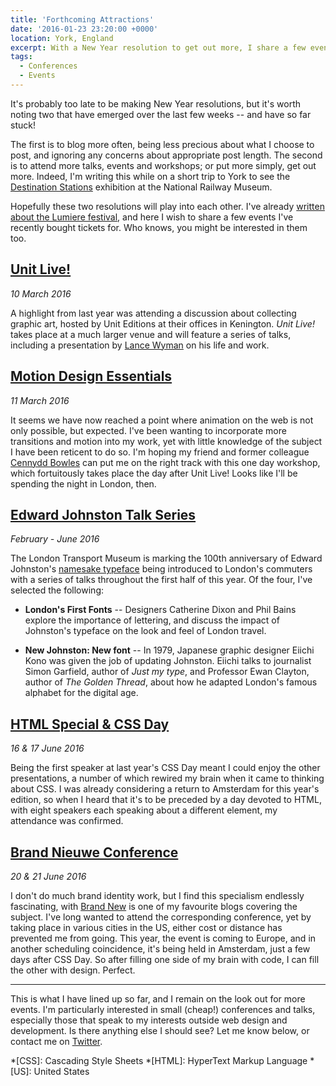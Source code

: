 ```yaml
---
title: 'Forthcoming Attractions'
date: '2016-01-23 23:20:00 +0000'
location: York, England
excerpt: With a New Year resolution to get out more, I share a few events I've recently bought tickets for. Who knows, you might be interested in them too.
tags:
  - Conferences
  - Events
---
```

It's probably too late to be making New Year resolutions, but it's worth noting two that have emerged over the last few weeks -- and have so far stuck!

The first is to blog more often, being less precious about what I choose to post, and ignoring any concerns about appropriate post length. The second is to attend more talks, events and workshops; or put more simply, get out more. Indeed, I'm writing this while on a short trip to York to see the [Destination Stations][1] exhibition at the National Railway Museum.

Hopefully these two resolutions will play into each other. I've already [written about the Lumiere festival][2], and here I wish to share a few events I've recently bought tickets for. Who knows, you might be interested in them too.

## [Unit Live!][3]

*10 March 2016*

A highlight from last year was attending a discussion about collecting graphic art, hosted by Unit Editions at their offices in Kenington. *Unit Live!* takes place at a much larger venue and will feature a series of talks, including a presentation by [Lance Wyman][4] on his life and work.

## [Motion Design Essentials][5]

*11 March 2016*

It seems we have now reached a point where animation on the web is not only possible, but expected. I've been wanting to incorporate more transitions and motion into my work, yet with little knowledge of the subject I have been reticent to do so. I'm hoping my friend and former colleague [Cennydd Bowles][6] can put me on the right track with this one day workshop, which fortuitously takes place the day after Unit Live! Looks like I'll be spending the night in London, then.

## [Edward Johnston Talk Series][7]

*February - June 2016*

The London Transport Museum is marking the 100th anniversary of Edward Johnston's [namesake typeface][8] being introduced to London's commuters with a series of talks throughout the first half of this year. Of the four, I've selected the following:

* **London's First Fonts** -- Designers Catherine Dixon and Phil Bains explore the importance of lettering, and discuss the impact of Johnston's typeface on the look and feel of London travel.

* **New Johnston: New font** -- In 1979, Japanese graphic designer Eiichi Kono was given the job of updating Johnston. Eiichi talks to journalist Simon Garfield, author of <cite>Just my type</cite>, and Professor Ewan Clayton, author of <cite>The Golden Thread</cite>, about how he adapted London's famous alphabet for the digital age.

## [HTML Special & CSS Day][10]

*16 & 17 June 2016*

Being the first speaker at last year's CSS Day meant I could enjoy the other presentations, a number of which rewired my brain when it came to thinking about CSS. I was already considering a return to Amsterdam for this year's edition, so when I heard that it's to be preceded by a day devoted to HTML, with eight speakers each speaking about a different element, my attendance was confirmed.

## [Brand Nieuwe Conference][11]

*20 & 21 June 2016*

I don't do much brand identity work, but I find this specialism endlessly fascinating, with [Brand New][12] is one of my favourite blogs covering the subject. I've long wanted to attend the corresponding conference, yet by taking place in various cities in the US, either cost or distance has prevented me from going. This year, the event is coming to Europe, and in another scheduling coincidence, it's being held in Amsterdam, just a few days after CSS Day. So after filling one side of my brain with code, I can fill the other with design. Perfect.

***

This is what I have lined up so far, and I remain on the look out for more events. I'm particularly interested in small (cheap!) conferences and talks, especially those that speak to my interests outside web design and development. Is there anything else I should see? Let me know below, or contact me on [Twitter][13].

[1]: http://www.nrm.org.uk/PlanaVisit/Events/destination-stations.aspx
[2]: /2016/01/lumiere
[3]: https://www.eventbrite.co.uk/e/unit-live-tickets-20859046971
[4]: http://www.lancewyman.com
[5]: https://ti.to/cennydd/motion-design-essentials-london-march-2016
[6]: http://www.cennydd.com
[7]: http://www.ltmuseum.co.uk/whats-on/events-calendar#johnston
[8]: https://en.wikipedia.org/wiki/Johnston_(typeface)
[10]: http://cssday.nl/2016
[11]: https://underconsideration.com/brandnieuweconference/
[12]: https://underconsideration.com/brandnew/
[13]: https://twitter.com/paulrobertlloyd

*[CSS]: Cascading Style Sheets
*[HTML]: HyperText Markup Language
*[US]: United States
